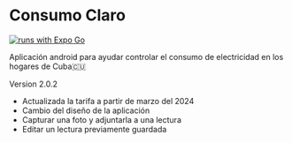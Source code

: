 # Consumo Claro

[![runs with Expo Go](https://img.shields.io/badge/Runs%20with%20Expo%20Go-000.svg?style=flat-square&logo=EXPO&labelColor=f3f3f3&logoColor=000)](https://expo.dev/client)

Aplicación android para ayudar controlar el consumo de electricidad en los hogares de Cuba🇨🇺

Version 2.0.2

- Actualizada la tarifa a partir de marzo del 2024
- Cambio del diseño de la aplicación
- Capturar una foto y adjuntarla a una lectura
- Editar un lectura previamente guardada
